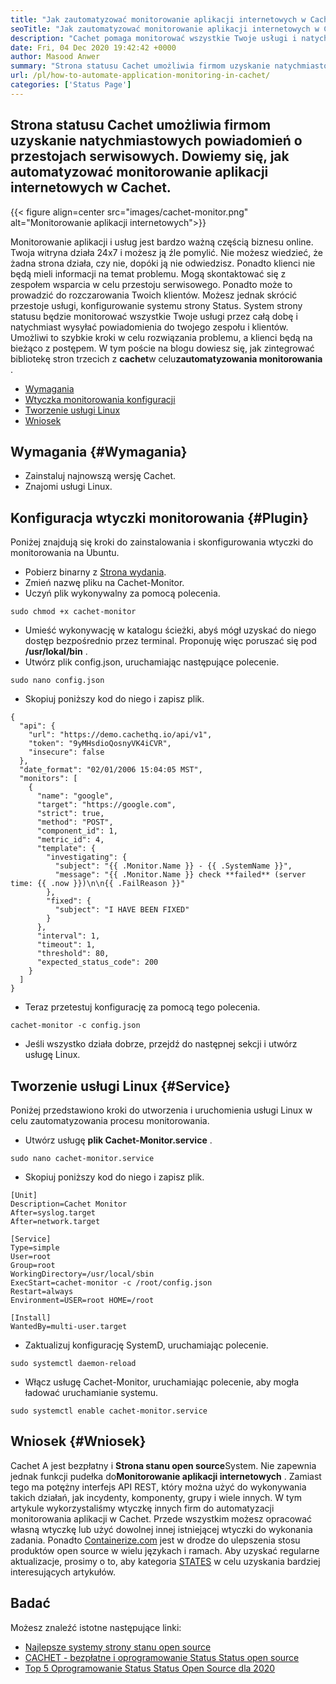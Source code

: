 ```yaml
---
title: "Jak zautomatyzować monitorowanie aplikacji internetowych w Cachet" 
seoTitle: "Jak zautomatyzować monitorowanie aplikacji internetowych w Cachet" 
description: "Cachet pomaga monitorować wszystkie Twoje usługi i natychmiast powiadomić subskrybentów. Ten artykuł dotyczy integracji wtyczki stron trzecich w celu automatyzacji monitorowania." 
date: Fri, 04 Dec 2020 19:42:42 +0000
author: Masood Anwer
summary: "Strona statusu Cachet umożliwia firmom uzyskanie natychmiastowych powiadomień o przestojach serwisowych. Dowiemy się, jak automatyzować monitorowanie aplikacji internetowych w Cachet." 
url: /pl/how-to-automate-application-monitoring-in-cachet/
categories: ['Status Page']
---
```


## Strona statusu Cachet umożliwia firmom uzyskanie natychmiastowych powiadomień o przestojach serwisowych. Dowiemy się, jak automatyzować monitorowanie aplikacji internetowych w Cachet.

{{< figure align=center src="images/cachet-monitor.png" alt="Monitorowanie aplikacji internetowych">}}

Monitorowanie aplikacji i usług jest bardzo ważną częścią biznesu online. Twoja witryna działa 24x7 i możesz ją źle pomylić. Nie możesz wiedzieć, że żadna strona działa, czy nie, dopóki ją nie odwiedzisz. Ponadto klienci nie będą mieli informacji na temat problemu. Mogą skontaktować się z zespołem wsparcia w celu przestoju serwisowego. Ponadto może to prowadzić do rozczarowania Twoich klientów. Możesz jednak skrócić przestoje usługi, konfigurowanie systemu strony Status. System strony statusu będzie monitorować wszystkie Twoje usługi przez całą dobę i natychmiast wysyłać powiadomienia do twojego zespołu i klientów. Umożliwi to szybkie kroki w celu rozwiązania problemu, a klienci będą na bieżąco z postępem. W tym poście na blogu dowiesz się, jak zintegrować bibliotekę stron trzecich z **cachet**w celu**zautomatyzowania monitorowania** .
  * [Wymagania][1]
  * [Wtyczka monitorowania konfiguracji][2]
  * [Tworzenie usługi Linux][3]
  * [Wniosek][4]

## Wymagania {#Wymagania}

  * Zainstaluj najnowszą wersję Cachet.
  * Znajomi usługi Linux.

## Konfiguracja wtyczki monitorowania {#Plugin}

Poniżej znajdują się kroki do zainstalowania i skonfigurowania wtyczki do monitorowania na Ubuntu.
  * Pobierz binarny z [Strona wydania][5].
  * Zmień nazwę pliku na Cachet-Monitor.
  * Uczyń plik wykonywalny za pomocą polecenia.
```
sudo chmod +x cachet-monitor
```
  * Umieść wykonywację w katalogu ścieżki, abyś mógł uzyskać do niego dostęp bezpośrednio przez terminal. Proponuję więc poruszać się pod **/usr/lokal/bin** .
  * Utwórz plik config.json, uruchamiając następujące polecenie.
```
sudo nano config.json
```
  * Skopiuj poniższy kod do niego i zapisz plik.
```
{
  "api": {
    "url": "https://demo.cachethq.io/api/v1",
    "token": "9yMHsdioQosnyVK4iCVR",
    "insecure": false
  },
  "date_format": "02/01/2006 15:04:05 MST",
  "monitors": [
    {
      "name": "google",
      "target": "https://google.com",
      "strict": true,
      "method": "POST",
      "component_id": 1,
      "metric_id": 4,
      "template": {
        "investigating": {
          "subject": "{{ .Monitor.Name }} - {{ .SystemName }}",
          "message": "{{ .Monitor.Name }} check **failed** (server time: {{ .now }})\n\n{{ .FailReason }}"
        },
        "fixed": {
          "subject": "I HAVE BEEN FIXED"
        }
      },
      "interval": 1,
      "timeout": 1,
      "threshold": 80,
      "expected_status_code": 200
    }
  ]
}
```
  * Teraz przetestuj konfigurację za pomocą tego polecenia.
```
cachet-monitor -c config.json
```
  * Jeśli wszystko działa dobrze, przejdź do następnej sekcji i utwórz usługę Linux.

## Tworzenie usługi Linux {#Service}

Poniżej przedstawiono kroki do utworzenia i uruchomienia usługi Linux w celu zautomatyzowania procesu monitorowania.
* Utwórz usługę **plik Cachet-Monitor.service** .
```
sudo nano cachet-monitor.service
```
  * Skopiuj poniższy kod do niego i zapisz plik.
```
[Unit]
Description=Cachet Monitor
After=syslog.target
After=network.target

[Service]
Type=simple
User=root
Group=root
WorkingDirectory=/usr/local/sbin
ExecStart=cachet-monitor -c /root/config.json
Restart=always
Environment=USER=root HOME=/root

[Install]
WantedBy=multi-user.target
```
  * Zaktualizuj konfigurację SystemD, uruchamiając polecenie.
```
sudo systemctl daemon-reload
```
  * Włącz usługę Cachet-Monitor, uruchamiając polecenie, aby mogła ładować uruchamianie systemu.
```
sudo systemctl enable cachet-monitor.service
```

## Wniosek {#Wniosek}

Cachet A jest bezpłatny i **Strona stanu open source**System. Nie zapewnia jednak funkcji pudełka do**Monitorowanie aplikacji internetowych** . Zamiast tego ma potężny interfejs API REST, który można użyć do wykonywania takich działań, jak incydenty, komponenty, grupy i wiele innych. W tym artykule wykorzystaliśmy wtyczkę innych firm do automatyzacji monitorowania aplikacji w Cachet. Przede wszystkim możesz opracować własną wtyczkę lub użyć dowolnej innej istniejącej wtyczki do wykonania zadania.
Ponadto [Containerize.com][6] jest w drodze do ulepszenia stosu produktów open source w wielu językach i ramach. Aby uzyskać regularne aktualizacje, prosimy o to, aby kategoria [STATES][7] w celu uzyskania bardziej interesujących artykułów.

## Badać
Możesz znaleźć istotne następujące linki:
  * [Najlepsze systemy strony stanu open source][8]
  * [CACHET - bezpłatne i oprogramowanie Status Status open source][9]
  * [Top 5 Oprogramowanie Status Status Open Source dla 2020][10]



[1]: #Requirements
[2]: #Plugin
[3]: #Service
[4]: #Conclusion
[5]: https://github.com/CastawayLabs/cachet-monitor/releases
[6]: https://www.containerize.com/
[7]: https://blog.containerize.com/category/status-page
[8]: https://products.containerize.com/status
[9]: https://products.containerize.com/status/cachet
[10]: https://blog.containerize.com/status-page/top-5-open-source-status-page-software-for-2020/
